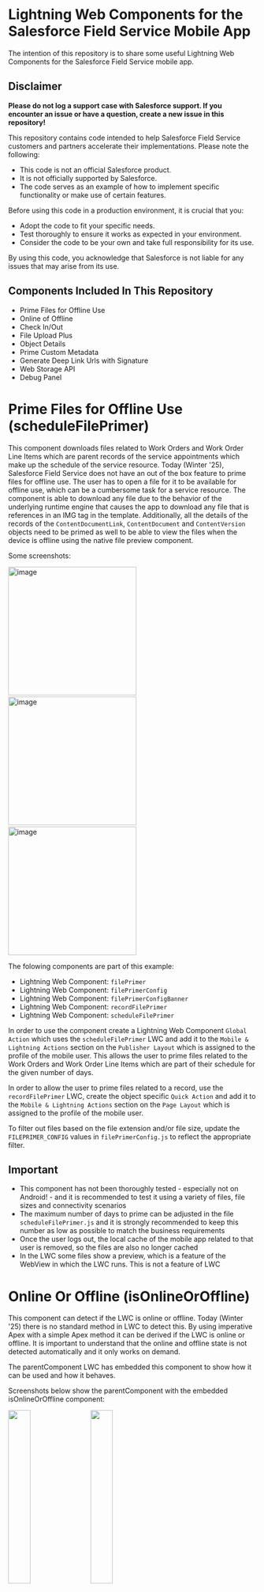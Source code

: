 # Lightning Web Components for the Salesforce Field Service Mobile App
The intention of this repository is to share some useful Lightning Web Components for the Salesforce Field Service mobile app.

## Disclaimer

**Please do not log a support case with Salesforce support. If you encounter an issue or have a question, create a new issue in this repository!**

This repository contains code intended to help Salesforce Field Service customers and partners accelerate their implementations. Please note the following:
* This code is not an official Salesforce product.
* It is not officially supported by Salesforce.
* The code serves as an example of how to implement specific functionality or make use of certain features.

Before using this code in a production environment, it is crucial that you:
* Adopt the code to fit your specific needs.
* Test thoroughly to ensure it works as expected in your environment.
* Consider the code to be your own and take full responsibility for its use.

By using this code, you acknowledge that Salesforce is not liable for any issues that may arise from its use.

## Components Included In This Repository
* Prime Files for Offline Use
* Online of Offline
* Check In/Out
* File Upload Plus
* Object Details
* Prime Custom Metadata
* Generate Deep Link Urls with Signature
* Web Storage API
* Debug Panel

# Prime Files for Offline Use (scheduleFilePrimer)
This component downloads files related to Work Orders and Work Order Line Items which are parent records of the service appointments which make up the schedule of the service resource. Today (Winter '25), Salesforce Field Service does not have an out of the box feature to prime files for offline use. The user has to open a file for it to be available for offline use, which can be a cumbersome task for a service resource. The component is able to download any file due to the behavior of the underlying runtime engine that causes the app to download any file that is references in an IMG tag in the template. Additionally, all the details of the records of the `ContentDocumentLink`, `ContentDocument` and `ContentVersion` objects need to be primed as well to be able to view the files when the device is offline using the native file preview component.

Some screenshots:

<p float="left">
<img width="260" alt="image" src="https://github.com/user-attachments/assets/b243a8db-3fbc-4fda-b9b2-f8908380b943">
&nbsp;&nbsp;
<img width="260" alt="image" src="https://github.com/user-attachments/assets/f3d09f75-8aaf-4cba-a33b-e0f8efbea43d">
&nbsp;&nbsp;
<img width="260" alt="image" src="https://github.com/user-attachments/assets/0e663370-6b94-4d89-8cdd-83c9361b1c19">
</p>

The folowing components are part of this example:
* Lightning Web Component: `filePrimer`
* Lightning Web Component: `filePrimerConfig`
* Lightning Web Component: `filePrimerConfigBanner`
* Lightning Web Component: `recordFilePrimer`
* Lightning Web Component: `scheduleFilePrimer`

In order to use the component create a Lightning Web Component `Global Action` which uses the `scheduleFilePrimer` LWC and add it to the `Mobile & Lightning Actions` section on the `Publisher Layout` which is assigned to the profile of the mobile user. This allows the user to prime files related to the Work Orders and Work Order Line Items which are part of their schedule for the given number of days.

In order to allow the user to prime files related to a record, use the `recordFilePrimer` LWC, create the object specific `Quick Action` and add it to the `Mobile & Lightning Actions` section on the `Page Layout` which is assigned to the profile of the mobile user. 

To filter out files based on the file extension and/or file size, update the `FILEPRIMER_CONFIG` values in `filePrimerConfig.js` to reflect the appropriate filter.

## Important
* This component has not been thoroughly tested - especially not on Android! - and it is recommended to test it using a variety of files, file sizes and connectivity scenarios
* The maximum number of days to prime can be adjusted in the file `scheduleFilePrimer.js` and it is strongly recommended to keep this number as low as possible to match the business requirements
* Once the user logs out, the local cache of the mobile app related to that user is removed, so the files are also no longer cached
* In the LWC some files show a preview, which is a feature of the WebView in which the LWC runs. This is not a feature of LWC

# Online Or Offline (isOnlineOrOffline)
This component can detect if the LWC is online or offline. Today (Winter '25) there is no standard method in LWC to detect this. By using imperative Apex with a simple Apex method it can be derived if the LWC is online or offline. It is important to understand that the online and offline state is not detected automatically and it only works on demand.

The parentComponent LWC has embedded this component to show how it can be used and how it behaves.

Screenshots below show the parentComponent with the embedded isOnlineOrOffline component:

<p float="left">
<img src="https://user-images.githubusercontent.com/78381570/228167375-33aab351-8365-4cba-acb0-d765fd26ab9d.png" width="30%" height="30%">
&nbsp;&nbsp;
<img src="https://user-images.githubusercontent.com/78381570/228167426-c25b749f-5694-4c31-91ef-a5215b5d2856.png" width="30%" height="30%">
</p>

Tap the "Check If Online" button to request an update on the online status.

# Check In/Out (checkInOut)
This component provides functionality to check in / out of work. The component shows a map of the current location, and it shows the location of any not completed appointment for today on that map. If the user checks in or out, two fields on the service resource record, `Checked_In_Out__c` (Boolean) and `Checked_In_Out_Date__c` (Datetime), are updated to reflect if the user is checked in our out. The component uses the `lightning/uiGraphQLApi` wire adapters and functions to query for the service resource and assigned service appointment records. To obtain the current location it uses the `getLocationService()` from `lightning/mobileCapabilities`.

You can add this component via a Global or Record Action which invokes this LWC. Or you can use the Field Service Mobile App builder to add it as a navigation item. 

## Important
In order for the user to be able to have the right permissions, make sure to do the following:
1. Assign the `Field Service Check In Out Permissions` permission set to the user
2. Grant Edit permission to the following fields on the Service Resource object:
  - Last Known Location
  - Last Known Location Date

Note: This is NOT possible via the Profile or Permission Set in the Setup UI. However, you can grant Edit permission as following:
1. Navigate to Setup -> Object Manager -> Service Resource -> Fields & Relationships -> Last Known Location -> Set Field-Level Security and make sure the Visible option is checked for the Profile of the mobile user.
2. For the Last Known Location Date, update the URL of step 1 from `.../lightning/setup/ObjectManager/ServiceResource/FieldsAndRelationships/LastKnownLocation/edit...` to `.../lightning/setup/ObjectManager/ServiceResource/FieldsAndRelationships/LastKnownLocationDate/edit...`, so changing `LastKnownLocation` to `LastKnownLocationDate`

# File Upload Plus (fileUploadPlus)
Inspired by the example code in [the Saleforce documentation](https://developer.salesforce.com/docs/atlas.en-us.mobile_offline.meta/mobile_offline/use_images_upload_while_offline_example.htm) this component allows you to upload a single file (any file type) and populate a custom field define on the `ContentVersion` object. You can embed this component in another LWC and pass the record Id and custom field API Name, Label, field type (text and checkbox supported) and a default value. Additionally it dispatches a custom event on file upload and when the upload is canceled.

Important: You have to logout and login or clear metadata cache to obtain the metadata of the custom field defined on the `ContentVersion` object. This object does [not support field level permissions](https://help.salesforce.com/s/articleView?id=000380808&type=1), and any user will have access to the custom field.

An example of how to use the File Upload Plus component is shown in the ```attachFileToWorkOrder``` LWC, which uses the ```Internal_Only__c``` custom checkbox field on the ContentVersion object. Make sure to create/deploy that field in order to use this LWC. Add the LWC as an Action to the Work Order to expose it in the Field Service Mobile app.

# Object Details (objectDetails)
The `getObjectInfo` wire adapter from the `lightning/uiObjectInfoApi` module can be used to read the metadata information from a SObject to determine what Record Types are accessible for the user, or if a field is updatable, etc. It can also be used to make sure the SObject metadata is primed and available for offline scenarios. This LWC component provides an easy way to view and navigate the `getObjectInfo` results.

Screenshot:

![image](https://github.com/user-attachments/assets/da838bb0-62a2-4c85-87b7-3b697627e488)

Additionally, because a wire is used to call the Apex method, the results are cached locally and the data is available in offline scenarios.

# Prime Custom Metadata Types (primeCustomMetadata)
Custom Metadata Types are a great way to define custom application metadata which is customizable, deployable, packageable, and upgradeable. Currently (Winter '25) it is not possible to prime Custom Metadata Types for offline scenarios using the Briefcase Builder nor GraphQL in a Lightning Web Component. However, by using an Apex wire it is possible to prime Custom Metadata Types for offline use.

The following components are part of this example:
* Custom Metadata Type: `SFS_Mobile_Setting__mdt`
  * Custom Metadata Type records: 
    * `SFS_Mobile_Setting.Setting_1`
    * `SFS_Mobile_Setting.Setting_2`
    * `SFS_Mobile_Setting.Setting_3`
    * `SFS_Mobile_Setting.Setting_4`
    * `SFS_Mobile_Setting.Setting_5`
* Apex Class: `CustomMetadataTypeUtil`
* Lightning Web Component: `primeCustomMetadata`
* Global Action: `Settings_Primer`
* Permission Set: `Field_Service_Custom_Metadata_Type_Primer`

Deploy these components, assign your SFS mobile user the Permission Set and add the Global Action to the appropriate Publisher Layout.
Clear the metadata cache in the SFS mobile app, and when you open the Global Action, you should see something like:

![image](https://github.com/user-attachments/assets/a18d5f22-8a9b-4375-b9b5-ea811ffd3ed9)

This data is also available for offline use, as the SFS mobile app will prime the data via the Apex wire, and store it in the local cache. This local cache is separate from the data cache and is immutable.

# Generate Deep Link Urls with Signature (recordDeepLinks)
When using Deep Linking to navigate from an external app, or from within the app, to the Field Service mobile app certain deep link urls need to be signed in order for the security dialogue to be suppressed, see help doc: https://developer.salesforce.com/docs/atlas.en-us.field_service_dev.meta/field_service_dev/fsl_dev_mobile_deep_linking_hide_security_dialog.htm.
This example shows how to generate the signature in Apex for links that are "static" in nature, meaning they just rely on the Salesforce record Id and not dynamic parameters. The example includes an Apex class with a method to generate the deep link urls for a record and store them in a custom field, and a Lightning Web Component to use it in the mobile app. 

The folowing components are part of this example:
* Apex Class: `DeepLinkUrl`
* Lightning Web Component: `recordDeepLinks`
* Custom Field: `ServiceAppointment.Deeplink_Url__c`
* Quick Action: `ServiceAppointment.Deep_Link_Urls`
* Permission Set: `Field_Service_Deep_Linking_Permissions`

Deploy these components, add the Quick Action to the assigned Page Layout for Service Appointment and assign the Permission Set to your user and the user of the mobile app. Then update the custom field on a Service Appointment record like:
```
// List of Quick Actions for which you want to generate a deep link url with signature
List<DeepLinkUtil.deepLinkAction> quickActions = new List<DeepLinkUtil.deepLinkAction>{
    new DeepLinkUtil.deepLinkAction( 'Deep_Link_Urls', 'Deep Link Urls', true )
};
Id saId = '<Service Appointment Record Id>';
String deepLinkUrls = JSON.serialize( DeepLinkUtil.createDeepLinkUrls( sa.Id, quickActions ) );
update new ServiceAppointment(Id = saId, Deeplink_Url__c = deepLinkUrls);
```

To generate deep link urls for the standard actions, use:
```
Id saId = '<Service Appointment Record Id>';
String deepLinkUrls = JSON.serialize( DeepLinkUtil.createDeepLinkUrls( sa.Id ) );
update new ServiceAppointment(Id = saId, Deeplink_Url__c = deepLinkUrls);
```

Then open the mobile app, navigate to the service appointment and open the `Deep Link Urls` action and test the deep linking.

# Web Storage API (webStorageAPI)
The `Web Storage API` (https://developer.mozilla.org/en-US/docs/Web/API/Web_Storage_API) allows you to store key / value pairs in the browser storage. This can be useful when developing LWCs for the SFS mobile app. The `webStorage` LWC is a class that enables the use of the Web Storage API, and the `webStorageAPI` component is an example of the use of this class. 
It's important to understand the difference between the storage types supported, which are:
  * `sessionStorage` - Stores data as part of when the SFS mobile app is open. When it's force closed, or closed by the mobile operating system, the storage is lost.
  * `localStorage` - Stores data persistently and is available until it is cleared or the user logs out.

To use this LWC, create a Global Action referncing the LWC and add it to the appropriate Publish Layout or create an object specific Action and add it to the appropriate Layout. Make sure you deploy the following LWCs: 
* webStorage
* webStorageAPI
* debugPanel

## Important
* The Web Storage API is NOT a replacement for the normal data storage in Salesforce objects
* The storage is not encrypted at rest by the SFS mobile app
* It is recommended to use this only in specific use cases whereby the state of an LWC needs to be restored

# Debug Panel (debugPanel)
It can be challenging to debug your Lightning Web Component while running it in the Salesforce Field Service mobile app. This Debug Panel component provides an easy way to write debugging information into a text area with timestamps added. The panel allows you to copy the text to the clipboard and clear the output.

Example of how it looks embedded in an LWC:

<img src="https://github.com/iampatrickbrinksma/SFS-LWC-Components/assets/78381570/a15694dc-0739-4699-b249-f95c6be77202.png" width="30%" height="30%">

To include this component in your LWC, add the following to the js controller:
```
// Log to console and add to output
  // Log msg
  log( msg, consoleOnly ) {
      let debugPanel = this.template.querySelector( "c-debug-panel");
      if ( debugPanel ) {
          debugPanel.log( msg, consoleOnly );
      } else {
          console.log( msg );
      }
  } 
```
And the following to the HTML template:
```
<c-debug-panel write-to-console="true"></c-debug-panel>
```
Set the writeToConsole to false if you don't want the output written to the console.

To write a message to the debug panel, just call the log function:
```
this.log( `Add this message to the debug panel and include this JSON object: ${ JSON.stringify( jsonObject ) } );
```

